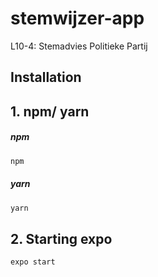 # stemwijzer-app
L10-4: Stemadvies Politieke Partij

## Installation

## 1. npm/ yarn

##### npm

```bash
npm
```

##### yarn

```bash
yarn
```

## 2. Starting expo

```bash
expo start
```
